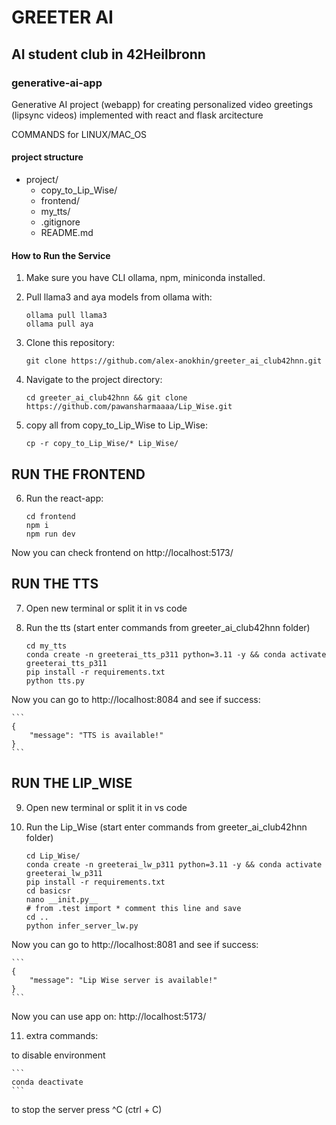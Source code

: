 # GREETER AI
## AI student club in 42Heilbronn
### generative-ai-app
Generative AI project (webapp) for creating personalized video greetings (lipsync videos) implemented with react and flask arcitecture

COMMANDS for LINUX/MAC_OS

#### project structure
- project/
    - copy_to_Lip_Wise/
    - frontend/
    - my_tts/
    - .gitignore
    - README.md

#### How to Run the Service

1. Make sure you have CLI ollama, npm, miniconda installed.
2. Pull llama3 and aya models from ollama with:
    ```
    ollama pull llama3
    ollama pull aya
    ```

3. Clone this repository:

    ```
    git clone https://github.com/alex-anokhin/greeter_ai_club42hnn.git
    ```

4. Navigate to the project directory:

    ```
    cd greeter_ai_club42hnn && git clone https://github.com/pawansharmaaaa/Lip_Wise.git
    ```

5. copy all from copy_to_Lip_Wise to Lip_Wise:

    ```
    cp -r copy_to_Lip_Wise/* Lip_Wise/
    ```
## RUN THE FRONTEND
6. Run the react-app:
    ```
    cd frontend
    npm i
    npm run dev
    ```

Now you can check frontend on http://localhost:5173/

## RUN THE TTS
7. Open new terminal or split it in vs code
8. Run the tts (start enter commands from greeter_ai_club42hnn folder)

    ```
	cd my_tts
    conda create -n greeterai_tts_p311 python=3.11 -y && conda activate greeterai_tts_p311
    pip install -r requirements.txt
    python tts.py
    ```

Now you can go to http://localhost:8084 and see if success:

    ```
    {
        "message": "TTS is available!"
    }
    ```

## RUN THE LIP_WISE
9. Open new terminal or split it in vs code
10. Run the Lip_Wise (start enter commands from greeter_ai_club42hnn folder)

    ```
	cd Lip_Wise/
    conda create -n greeterai_lw_p311 python=3.11 -y && conda activate greeterai_lw_p311
    pip install -r requirements.txt
    cd basicsr
    nano __init.py__
    # from .test import * comment this line and save
    cd ..
    python infer_server_lw.py
    ```
Now you can go to http://localhost:8081 and see if success:

    ```
    {
        "message": "Lip Wise server is available!"
    }
    ```

Now you can use app on: http://localhost:5173/

11. extra commands:

to disable environment

    ```
	conda deactivate
    ```

to stop the server press ^C (ctrl + C)